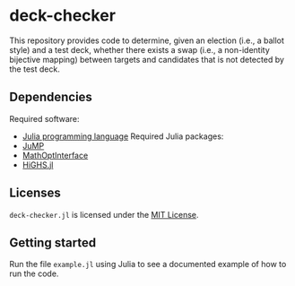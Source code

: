 # deck-checker
This repository provides code to determine, given an election (i.e., a ballot style) and a test deck, whether there exists a swap (i.e., a non-identity bijective mapping) between targets and candidates that is not detected by the test deck. 

## Dependencies 
Required software:
- [Julia programming language](https://julialang.org/)
  Required Julia packages:
- [JuMP](https://jump.dev/JuMP.jl/stable/)
- [MathOptInterface](https://jump.dev/MathOptInterface.jl/stable/)
- [HiGHS.jl](https://github.com/jump-dev/HiGHS.jl)

## Licenses
`deck-checker.jl` is licensed under the [MIT License](LICENSE.md).

## Getting started
Run the file `example.jl` using Julia to see a documented example of how to run the code. 

